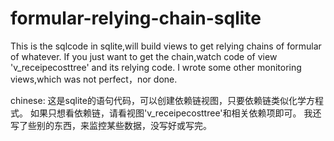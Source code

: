 # formular-relying-chain-sqlite
This is the sqlcode in sqlite,will build views to get relying chains of formular of whatever.
If you just want to get the chain,watch code of view 'v_receipecosttree' and its relying code.
I wrote some other monitoring views,which was not perfect，nor done.

chinese:
这是sqlite的语句代码，可以创建依赖链视图，只要依赖链类似化学方程式。
如果只想看依赖链，请看视图'v_receipecosttree'和相关依赖项即可。
我还写了些别的东西，来监控某些数据，没写好或写完。
